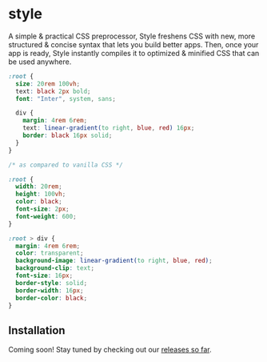 # style

A simple &amp; practical CSS preprocessor, Style freshens CSS with new, more structured & concise syntax that lets you build better apps. Then, once your app is ready, Style instantly compiles it to optimized & minified CSS that can be used anywhere.

```css
:root {
  size: 20rem 100vh;
  text: black 2px bold;
  font: "Inter", system, sans;

  div {
    margin: 4rem 6rem;
    text: linear-gradient(to right, blue, red) 16px;
    border: black 16px solid;
  }
}

/* as compared to vanilla CSS */

:root {
  width: 20rem;
  height: 100vh;
  color: black;
  font-size: 2px;
  font-weight: 600;
}

:root > div {
  margin: 4rem 6rem;
  color: transparent;
  background-image: linear-gradient(to right, blue, red);
  background-clip: text;
  font-size: 16px;
  border-style: solid;
  border-width: 16px;
  border-color: black;
}
```

## Installation

Coming soon! Stay tuned by checking out our [releases so far](https://github.com/aarvinr/style/releases).
